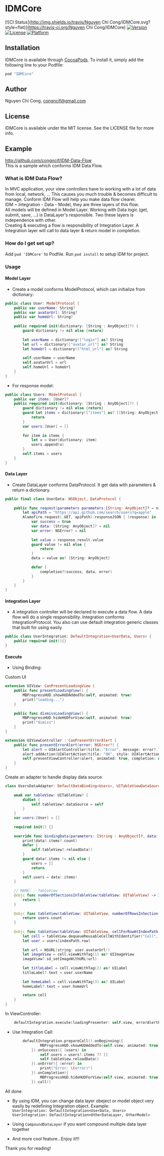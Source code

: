 # IDMCore

[![CI Status](http://img.shields.io/travis/Nguyen Chi Cong/IDMCore.svg?style=flat)](https://travis-ci.org/Nguyen Chi Cong/IDMCore)
[![Version](https://img.shields.io/cocoapods/v/IDMCore.svg?style=flat)](http://cocoapods.org/pods/IDMCore)
[![License](https://img.shields.io/cocoapods/l/IDMCore.svg?style=flat)](http://cocoapods.org/pods/IDMCore)
[![Platform](https://img.shields.io/cocoapods/p/IDMCore.svg?style=flat)](http://cocoapods.org/pods/IDMCore)

## Installation

IDMCore is available through [CocoaPods](http://cocoapods.org). To install
it, simply add the following line to your Podfile:

```ruby
pod "IDMCore"
```

## Author

Nguyen Chi Cong, congncif@gmail.com

## License

IDMCore is available under the MIT license. See the LICENSE file for more info.

## Example ##
http://github.com/congncif/IDM-Data-Flow  
This is a sample which conforms IDM Data Flow.

### What is IDM Data Flow? ###

In MVC application, your view controllers have to working with a lot of data from local, network, ... This causes you much trouble & becomes difficult to manage. Conform IDM Flow will help you make data flow clearer.  
IDM ~ Integration - Data - Model, they are three layers of this flow.  
All models will be defined in Model Layer. Working with Data logic (get, submit, save, ...) is DataLayer's responsible. Two these layers is independence with other.  
Creating & executing a flow is responsibility of Integration Layer. A Integration layer will call to data layer & return model in completion.  

### How do I get set up? ###

Add ```pod 'IDMCore'``` to Podfile. Run ```pod install``` to setup IDM for project.

### Usage ###

#### Model Layer  

* Create a model conforms ModelProtocol, which can initialize from dictionary:

```swift
public class User: ModelProtocol {
    public var userName: String?
    public var avatarUrl: String?
    public var homeUrl: String?
    
    public required init(dictionary: [String : AnyObject]?) {
        guard dictionary != nil else {return}
        
        let userName = dictionary!["login"] as? String
        let url = dictionary!["avatar_url"] as? String
        let homeUrl = dictionary!["html_url"] as? String
        
        self.userName = userName
        self.avatarUrl = url
        self.homeUrl = homeUrl
    }
}
```

* For response model:

```swift
public class Users: ModelProtocol {
    public var items: [User]?
    public required init(dictionary: [String : AnyObject]?) {
        guard dictionary != nil else {return}
        guard let items = dictionary!["items"] as? [[String: AnyObject]] else {
            return
        }
        var users:[User] = []
        
        for item in items {
            let u = User(dictionary: item)
            users.append(u)
        }
        self.items = users
    }
}
```

#### Data Layer

* Create DataLayer conforms DataProtocol. It get data with parameters & return a dictionary.

```swift
public final class UserData: NSObject, DataProtocol {
    
    public func request(parameters parameters:[String: AnyObject]? = nil , completion: DataCompletionClosure? = nil) {
        let apiPath = "https://api.github.com/search/users?q=apple"
        Alamofire.request(.GET, apiPath).responseJSON { (response) in
            var success = true
            var data: [String: AnyObject]? = nil
            var error: NSError? = nil
            
            let value = response.result.value
            guard value != nil else {
                return
            }
            data = value as? [String: AnyObject]
            
            defer {
                completion?(success, data, error)
            }
        }
    }
}
```

#### Integration Layer

* A integration controller will be declared to execute a data flow. A data flow will do a single responsibility. Integration conforms IntegrationProtocol.
You also can use default integration generic classes that built for using easily.

```swift
public class UserIntegration: DefaultIntegration<UserData, Users> {
    public required init(){}
}
```

#### Execute

* Using Binding:

Custom UI
```swift
extension UIView: CanPresentLoadingView {
    public func presentLoadingView() {
        MBProgressHUD.showHUDAddedTo(self, animated: true)
        print("loading...")
    }
    
    public func dismissLoadingView() {
        MBProgressHUD.hideHUDForView(self, animated: true)
        print("dimiss")
    }
}

extension UIViewController : CanPresentErrorAlert {
    public func presentErrorAlert(error: NSError?) {
        let alert = UIAlertController(title: "Error", message: error?.localizedDescription, preferredStyle: UIAlertControllerStyle.Alert)
        alert.addAction(UIAlertAction(title: "OK", style: UIAlertActionStyle.Destructive, handler: nil))
        self.presentViewController(alert, animated: true, completion: nil)
    }
}
```

Create an adapter to handle display data source
```swift
class UsersDataAdapter: DefaultDataBinding<Users>, UITableViewDataSource {
    
    weak var tableView: UITableView? {
        didSet {
            self.tableView?.dataSource = self
        }
    }
    var users:[User] = []
    
    required init() {}
    
    override func bindingData(parameters: [String : AnyObject]?, data: Users?) {
        print(data?.items?.count)
        defer {
            self.tableView?.reloadData()
        }
        guard data?.items != nil else {
            users = []
            return
        }
        self.users = data!.items!
    }
    
    // MARK: - TableView
    @objc func numberOfSectionsInTableView(tableView: UITableView) -> Int {
        return 1
    }
    
    @objc func tableView(tableView: UITableView, numberOfRowsInSection section: Int) -> Int {
        return users.count
    }
    
    @objc func tableView(tableView: UITableView, cellForRowAtIndexPath indexPath: NSIndexPath) -> UITableViewCell {
        let cell = tableView.dequeueReusableCellWithIdentifier("Cell", forIndexPath: indexPath)
        let user = users[indexPath.row]
        
        let url = NSURL(string: user.avatarUrl!)
        let imageView = cell.viewWithTag(1) as? UIImageView
        imageView?.sd_setImageWithURL(url)
        
        let titleLabel = cell.viewWithTag(2) as? UILabel
        titleLabel?.text = user.userName
        
        let homeLabel = cell.viewWithTag(3) as? UILabel
        homeLabel?.text = user.homeUrl

        return cell
    }
}
```

In ViewController:
```swift
    defaultIntegration.execute(loadingPresenter: self.view, errorAlertPresenter: self, dataBinding: self.adapter)
```

* Use Integration Call:
```swift
        defaultIntegration.prepareCall().onBeginning({
                MBProgressHUD.showHUDAddedTo(self.view, animated: true)
            }).onSuccess({ (users) in
                self.users = users?.items ?? []
                self.tableView.reloadData()
            }).onError({ (error) in
                print("Error: \(error)")
            }).onCompletion({ 
                MBProgressHUD.hideHUDForView(self.view, animated: true)
            }).call()
```

All done.  

* By using IDM, you can change data layer obeject or model object very easily by redefining Integration object. Example:  
```UserIntegration: DefaultIntegration<UserData, Users>```  
```UserIntegration: DefaultIntegration<OtherDataLayer, OtherModel>```  

* Using ```CompoundDataLayer``` if you want compound multiple data layer together  

* And more cool feature...Enjoy it!!!   

Thank you for reading!
